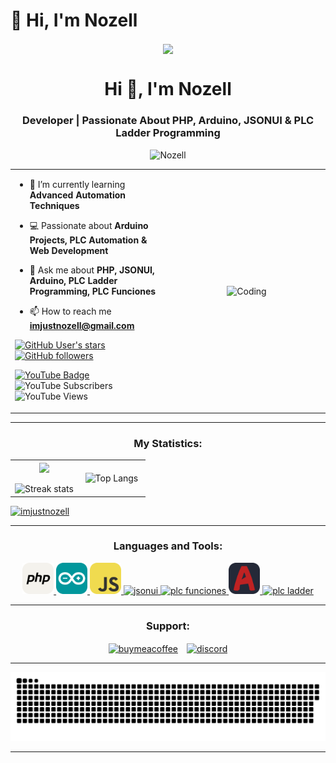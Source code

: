 # 👋 Hi, I'm Nozell

<p align="center"><picture align="center"><img align="center" src="https://github.com/7oSkaaa/7oSkaaa/blob/main/Images/about_me.gif?raw=true" width="50px"></picture></p>
<h1 align="center">Hi 👋, I'm Nozell</h1>
<h3 align="center">Developer | Passionate About PHP, Arduino, JSONUI & PLC Ladder Programming</h3>
<p align="center"> <img src="https://komarev.com/ghpvc/?username=imjustnozell&label=Profile%20views&color=0e75b6&style=flat" alt="Nozell" /> </p>

<table align="center">
<tr border="none">
<td width="50%" align="left">
  
- 🌱 I’m currently learning **Advanced Automation Techniques**

- 💻 Passionate about **Arduino Projects, PLC Automation & Web Development**

- 💬 Ask me about **PHP, JSONUI, Arduino, PLC Ladder Programming, PLC Funciones**

- 📫 How to reach me **<imjustnozell@gmail.com>**

<p>
  <a href="https://github.com/imjustnozell" target="_blank" rel="noopener noreferrer">
    <img src="https://img.shields.io/github/stars/imjustnozell" alt="GitHub User's stars" />
  </a>

  <a href="https://github.com/imjustnozell?tab=followers" target="_blank" rel="noopener noreferrer">
    <img src="https://img.shields.io/github/followers/imjustnozell" alt="GitHub followers" />
  </a>
</p>


<p>
  <a href="https://www.youtube.com/channel/UCg4BM8oOB_kP9c6lz3fvLng" target="_blank" rel="noopener noreferrer">
    <img src="https://img.shields.io/badge/YouTube-FF0000?style=for-the-badge&logo=youtube&logoColor=white" alt="YouTube Badge" />
  </a>
  
  <img src="https://img.shields.io/youtube/channel/subscribers/UCg4BM8oOB_kP9c6lz3fvLng?style=for-the-badge" alt="YouTube Subscribers" />

  <img src="https://img.shields.io/youtube/channel/views/UCg4BM8oOB_kP9c6lz3fvLng?style=for-the-badge" alt="YouTube Views" />
</p>

</td>
<td width="50%" align="center">

  <img align="center" alt="Coding" width="450" src="https://repository-images.githubusercontent.com/588181932/e36ec678-7984-4cdd-8e4c-a3932772ff8e">

  </td>
</tr>
</table>

---

<h3 align="center">My Statistics:</h3>
<p align="center">
<table align="center">
<tr border="none">
<td width="50%" align="center">
  
  <img  align="center"  src="https://github-readme-stats.vercel.app/api?username=imjustnozell&theme=dark&show_icons=true&count_private=true" />
  <br></br>
  <img  title="🔥 Get streak stats for your profile at git.io/streak-stats" alt="Streak stats" src="https://github-readme-streak-stats.herokuapp.com/?user=imjustnozell&theme=dark&hide_border=false" />
</td>
<td width="50%" align="center">

  <img  align="center"  src="https://github-readme-stats.vercel.app/api/top-langs/?username=imjustnozell&theme=dark&hide_border=false&langs_count=10&layout=compact" alt="Top Langs" width="450"/>
  
  </td>
</tr>
</table>

<p align="left"> <a href="https://github.com/ryo-ma/github-profile-trophy"><img src="https://github-profile-trophy.vercel.app/?username=imjustnozell" alt="imjustnozell" /></a> </p>

---

<h3 align="center">Languages and Tools:</h3>
<p align="center">
<a href="https://www.php.net" target="_blank" rel="noreferrer"> <img src="https://github.com/tandpfun/skill-icons/blob/main/icons/PHP-Light.svg" alt="php" width="50" height="50"/> </a>
<a href="https://www.arduino.cc/" target="_blank" rel="noreferrer"> <img src="https://github.com/tandpfun/skill-icons/blob/main/icons/Arduino.svg" alt="arduino" width="50" height="50"/> </a>
<a href="https://developer.mozilla.org/en-US/docs/Web/JavaScript" target="_blank" rel="noreferrer"> <img src="https://github.com/tandpfun/skill-icons/blob/main/icons/JavaScript.svg" alt="javascript" width="50" height="50"/> </a>
<a href="https://www.json.org/json-en.html" target="_blank" rel="noreferrer"> <img src="https://github.com/ImJustNozell/ImJustNozell/blob/main/images/jsonui.png" alt="jsonui" width="50" height="50"/> </a>
<a href="https://www.rockwellautomation.com/en-us.html" target="_blank" rel="noreferrer"> <img src="https://github.com/ImJustNozell/ImJustNozell/blob/main/images/plc-de_funciones.png" alt="plc funciones" width="50" height="50"/> </a>
<a href="https://www.autodesk.com/products/autocad/overview" target="_blank" rel="noreferrer"> <img src="https://github.com/tandpfun/skill-icons/blob/main/icons/AutoCAD-Dark.svg" alt="autocad" width="50" height="50"/> </a>
<a href="https://www.plc-ladder.com" target="_blank" rel="noreferrer"> <img src="https://github.com/ImJustNozell/ImJustNozell/blob/main/images/plc-ladder.png" alt="plc ladder" width="50" height="50"/> </a>
</p>

---

<h3 align="center">Support:</h3>

<p align="center">
  <a href="https://www.paypal.me/vNozell" style="display: inline-block;">
    <img align="center" src="https://cdn.buymeacoffee.com/buttons/v2/default-yellow.png" height="50" width="210" alt="buymeacoffee" />
  </a>
  
  <a href="https://discord.gg/NvxR2SCyQY" style="display: inline-block; margin-left: 10px;">
    <img align="center" src="https://github.com/ImJustNozell/ImJustNozell/blob/main/images/discord.png" height="70" width="210" alt="discord" />
  </a>
</p>

---

<div>
  <img src="https://github.com/Pepyn0/Pepyn0/raw/output/github-contribution-grid-snake.svg" alt="snake"></center>
</div>

---
